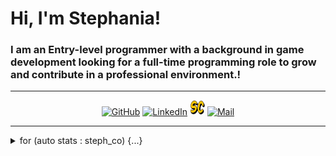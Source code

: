 <p align="center"><h1>Hi, I'm Stephania! </h1>
<h3>I am an Entry-level programmer with a background in game development looking for a full-time programming role to grow and contribute in a professional environment.! </h3></p>
<hr>

<p align="center">
  <a href="https://github.com/fetbarcelon" target="_blank"><img alt="GitHub" title="GitHub" height="24" width="24" src="./contain/github2.png"></a>
  <a href="https://www.linkedin.com/in/stephania-cortes/" target="_blank"><img alt="LinkedIn" title="LinkedIn" height="24" width="24" src="./contain/linkedin2.png"></a>
  <a href="https://fetbarcelon.github.io/" target="_blank"><img alt="Portfolio" title="Portfolio" height="24" width="24" src="./contain/Portfolio.png"></a>
  <a href="mailto:fetbarcelon@gmail.com" target="_blank"><img alt="Mail" title="Mail" height="24" width="24" src="./contain/mail.png"></a>
</p>

<hr>

<details>
<summary> for (auto stats : steph_co) {...}</summary>
<p align="center">



<hr/>


</p>
<br>
</details> 
